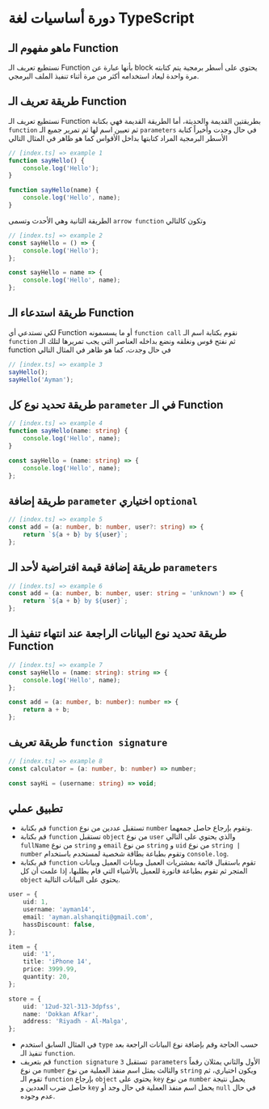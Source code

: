 # دورة أساسيات لغة TypeScript

## ماهو مفهوم الـ Function

نستطيع تعريف الـ Function بأنها عبارة عن block يحتوي على أسطر برمجية يتم كتابته مرة واحدة ليعاد استخدامه أكثر من مرة أثناء تنفيذ الملف البرمجي.

## طريقة تعريف الـ Function

نستطيع تعريف الـ Function بطريقتين القديمة والحديثة، أما الطريقة القديمة فهي بكتابة `function` ثم تعيين اسم لها ثم تمرير جميع الـ `parameters` في حال وجدت وأخيراً كتابة الأسطر البرمجية المراد كتابتها بداخل الأقواس كما هو ظاهر في المثال التالي

```ts
// [index.ts] => example 1
function sayHello() {
	console.log('Hello');
}

function sayHello(name) {
	console.log('Hello', name);
}
```

الطريقة الثانية وهي الأحدث وتسمى `arrow function` وتكون كالتالي

```ts
// [index.ts] => example 2
const sayHello = () => {
	console.log('Hello');
};

const sayHello = name => {
	console.log('Hello', name);
};
```

## طريقة استدعاء الـ Function

لكي نستدعي أي Function أو ما يسسمونه `function call` نقوم بكتابة اسم الـ `function` ثم نفتح قوس ونغلقه ونضع بداخله العناصر التي يجب تمريرها لتلك الـ function في حال وجدت، كما هو ظاهر في المثال التالي

```ts
// [index.ts] => example 3
sayHello();
sayHello('Ayman');
```

## طريقة تحديد نوع كل `parameter` في الـ Function

```ts
// [index.ts] => example 4
function sayHello(name: string) {
	console.log('Hello', name);
}

const sayHello = (name: string) => {
	console.log('Hello', name);
};
```

## طريقة إضافة `parameter` اختياري `optional`

```ts
// [index.ts] => example 5
const add = (a: number, b: number, user?: string) => {
	return `${a + b} by ${user}`;
};
```

## طريقة إضافة قيمة افتراضية لأحد الـ `parameters`

```ts
// [index.ts] => example 6
const add = (a: number, b: number, user: string = 'unknown') => {
	return `${a + b} by ${user}`;
};
```

## طريقة تحديد نوع البيانات الراجعة عند انتهاء تنفيذ الـ Function

```ts
// [index.ts] => example 7
const sayHello = (name: string): string => {
	console.log('Hello', name);
};

const add = (a: number, b: number): number => {
	return a + b;
};
```

## طريقة تعريف `function signature`

```ts
// [index.ts] => example 8
const calculator = (a: number, b: number) => number;

const sayHi = (username: string) => void;
```

## تطبيق عملي

- قم بكتابة `function` تستقبل عددين من نوع `number` وتقوم بإرجاع حاصل جمعهما.
- قم بكتابة `function` تستقبل `object` من نوع `user` والذي يحتوي على التالي `fullName` من نوع `string` و `email` من نوع `string` و `uid` من نوع `string | number` وتقوم بطباعة بطاقة شخصية لمستخدم باستخدام `console.log`.
- قم بكتابة `function` تقوم باستقبال قائمة بمشتريات العميل وبيانات العميل وبيانات المتجر ثم تقوم بطباعة فاتورة للعميل بالأشياء التي قام بطلبها، إذا علمت أن كل `object` يحتوي على البيانات التالية.

```ts
user = {
	uid: 1,
	username: 'ayman14',
	email: 'ayman.alshanqiti@gmail.com',
	hassDiscount: false,
};

item = {
	uid: '1',
	title: 'iPhone 14',
	price: 3999.99,
	quantity: 20,
};

store = {
	uid: '12ud-32l-313-3dpfss',
	name: 'Dokkan Afkar',
	address: 'Riyadh - Al-Malga',
};
```

- في المثال السابق استخدم `type` حسب الحاجة وقم بإضافة نوع البيانات الراجعة بعد تنفيذ الـ `function`.
- قم بتعريف `function signature` تستقبل `3 parameters` الأول والثاني يمثلان رقماً من نوع `number` والثالث يمثل اسم منفذ العملية من نوع `string` ويكون اختياري، ثم تقوم الـ `function` بإرجاع `object` يحتوي على `key` من نوع `number` يحمل نتيجة حاصل ضرب العددين و `key` يحمل اسم منفذ العملية في حال وجد أو `null` في حال عدم وجوده.
